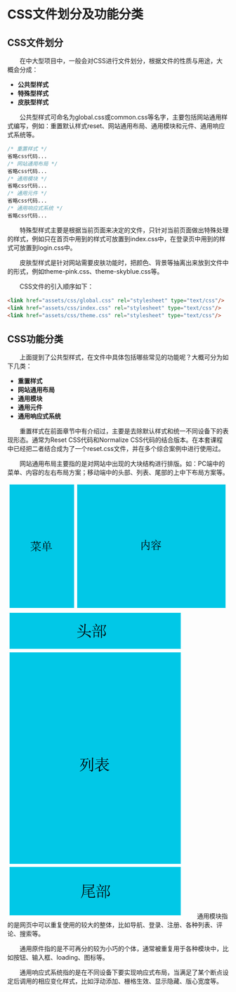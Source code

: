 # CSS文件划分及功能分类

## CSS文件划分

&emsp;&emsp;在中大型项目中，一般会对CSS进行文件划分，根据文件的性质与用途，大概会分成：

- **公共型样式**
- **特殊型样式**
- **皮肤型样式**

&emsp;&emsp;公共型样式可命名为global.css或common.css等名字，主要包括网站通用样式编写，例如：重置默认样式reset、网站通用布局、通用模块和元件、通用响应式系统等。

```css
/* 重置样式 */
省略css代码...
/* 网站通用布局 */
省略css代码...
/* 通用模块 */
省略css代码...
/* 通用元件 */
省略css代码...
/* 通用响应式系统 */
省略css代码...
```

&emsp;&emsp;特殊型样式主要是根据当前页面来决定的文件，只针对当前页面做出特殊处理的样式，例如只在首页中用到的样式可放置到index.css中，在登录页中用到的样式可放置到login.css中。

&emsp;&emsp;皮肤型样式是针对网站需要皮肤功能时，把颜色、背景等抽离出来放到文件中的形式，例如theme-pink.css、theme-skyblue.css等。

&emsp;&emsp;CSS文件的引入顺序如下：

```html
<link href="assets/css/global.css" rel="stylesheet" type="text/css"/>
<link href="assets/css/index.css" rel="stylesheet" type="text/css"/>
<link href="assets/css/theme.css" rel="stylesheet" type="text/css"/>
```

## CSS功能分类

&emsp;&emsp;上面提到了公共型样式，在文件中具体包括哪些常见的功能呢？大概可分为如下几类：

- **重置样式**
- **网站通用布局**
- **通用模块**
- **通用元件**
- **通用响应式系统**

&emsp;&emsp;重置样式在前面章节中有介绍过，主要是去除默认样式和统一不同设备下的表现形态。通常为Reset CSS代码和Normalize CSS代码的结合版本。在本套课程中已经把二者结合成为了一个reset.css文件，并在多个综合案例中进行使用过。

&emsp;&emsp;网站通用布局主要指的是对网站中出现的大块结构进行排版。如：PC端中的菜单、内容的左右布局方案；移动端中的头部、列表、尾部的上中下布局方案等。

![](./img/8_2_1.jpg)
![](./img/8_2_2.jpg)
&emsp;&emsp;通用模块指的是网页中可以重复使用的较大的整体，比如导航、登录、注册、各种列表、评论、搜索等。

&emsp;&emsp;通用原件指的是不可再分的较为小巧的个体，通常被重复用于各种模块中，比如按钮、输入框、loading、图标等。

&emsp;&emsp;通用响应式系统指的是在不同设备下要实现响应式布局，当满足了某个断点设定后调用的相应变化样式，比如浮动添加、栅格生效、显示隐藏、版心宽度等。
